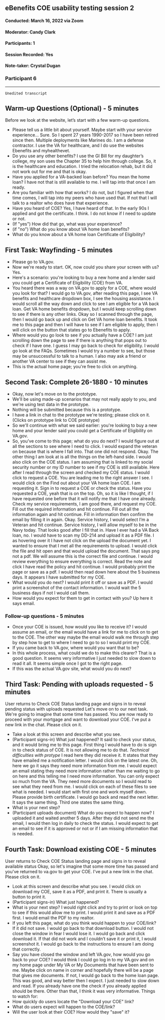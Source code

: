 ## eBenefits COE usability testing session 2
#### Conducted: March 16, 2022 via Zoom
#### Moderator: Candy Clark
#### Participants: 1
#### Session Recorded: Yes
#### Note-taker: Crystal Dugan

### Participant 6

---

`Unedited transcript`

## Warm-up Questions (Optional) - 5 minutes
Before we look at the website, let’s start with a few warm-up questions.
-	Please tell us a little bit about yourself. Maybe start with your service experience... Sure. So I spent 27 years 1990-2017 so I have been retired since then. Multiple deployments like Marines do. I am a defense contractor. I use the VA for healthcare, and I do use the websites Ebenefits and myhealthevet. 
-	Do you use any other benefits? I use the GI Bill for my daughter’s college, my son uses the Chapter 35 to help him through college. So, it is the healthcare and education. I tried the relocation rehab, but it did not work out for me and that is okay.
-	Have you applied for a VA-backed loan before? You mean the home loan? I have not that is still available to me. I will tap into that once I am ready.
-	Are you familiar with how that works? I do not, but I figured when that time comes, I will tap into my peers who have used that. If not that I will talk to a realtor who does have that experience. 
-	Have you heard of COE? Yes, I have heard of that. In the early 90s I applied and got the certificate.  I think. I do not know if I need to update or not.
-	(If "yes") How did that go, what was your experience?
-	(if "no") What do you know about VA home loan benefits?
-	What do you know about a VA home loan Certificate of Eligibility?

## First Task: Wayfinding - 5 minutes
-	Please go to VA.gov.
-	Now we're ready to start. OK, now could you share your screen with us? Yes. 
-	Here's a scenario: you're looking to buy a new home and a lender said you could get a Certificate of Eligibility (COE) from VA.
-	You heard there was a way on VA.gov to apply for a COE, where would you look for that? I would go to VA.gov, after reading this page, I see VA benefits and healthcare dropdown box, I see the housing assistance. I would scroll all the way down and click to see I am eligible for a VA back loan. Get VA home benefits dropdown, but I would keep scrolling down to see if there is any other links. Okay so I scanned through the page, then I would go back up and click on Get VA home loan benefits. It took me to this page and then I will have to see if I am eligible to apply, then I will click on the button that states go to Ebenefits to apply.
-	Where would you go look to see if you actually have a COE? I am just scrolling down the page to see if there is anything that pops out to check if I have one. I guess I may go back to check for eligibility. I would go look at the FAQs. Sometimes I would try a number to see, but those may be unsuccessful to talk to a human. I also may ask a friend or another VA center to see if they can assist me.
-	This is the actual home page; you're free to click on anything.

## Second Task: Complete 26-1880 - 10 minutes
-	Okay, now let's move on to the prototype.
-	We'll be using made-up scenarios that may not really apply to you, and we're using test data in the prototype.
-	Nothing will be submitted because this is a prototype.
-	I have a link in chat to the prototype we're testing; please click on it. (Clicks on prototype link to COE prototype)
-	So we'll continue with what we said earlier: you're looking to buy a new home and your lender said you could get a Certificate of Eligibility on VA.gov.
-	So, you've come to this page; what do you do next? I would figure out at all the sections to see where I need to click. I would expand the veteran on because that is where I fall into. That one did not respond. Okay. The other thing I am look at is all the things on the left-hand side. I would also click on the COE status. I am assuming that is linked to my social security number or my ID number to see if my COE is still available. Here after I read through the screen and checked my COE status. I would click to request a COE. You are leading me to the right answer I see.  I would click on the Find out about your VA home loan COE. I am requesting it. Sign in to request a COE or check the status. Have you requested a COE, yeah that is on the top. Oh, so it is like I thought, if I have requested one before that it will notify me that I have one already. Check my service requirements, I am good there, and request my COE. Fill out the required information and hit continue. Fill out all the information again and hit continue. Fill in information then confirm the email by filling it in again. Okay. Service history, I would select I’m a Veteran and hit continue. Service history, I will allow myself to be in the Navy today. That looks good after I fill that in. Have I ever had a VA Back loan, no. I would have to scan my DD-214 and upload it as a PDF file. I as hovering over it I have not click on the upload the document yet. I wanted to ensure that I met all the requirements to upload. I would click the file and hit open and that would upload the document. That says png not a pdf. We will assume this is the correct file and continue. I would review everything to ensure everything is correct. Read the note and click I have read the policy and hit continue. I would probably print the page or save as a pdf. I would then read down here about the 5 business days. It appears I have submitted for my COE.
-	What would you do next? I would print it off or save as a PDF. I would print a screenshot of the contact information. I would wait the 5 business days if not I would call them.
-	How would you expect for them to get in contact with you? Up here it says email.

### Follow-up questions - 5 minutes
-	Once your COE is issued, how would you like to receive it? I would assume an email, or the email would have a link for me to click on to get to the COE. The other way maybe the email would walk me through step by step how to get to where I need to go to so I would print my COE.
-	If you came back to VA.gov, where would you want that to be?
-	In this whole process, what could we do to make this clearer? That is a good question. It seems very informative I just needed to slow down to read it all. It seems simple once I got to the right page.
-	If this was the actual VA.gov site, what would you do next?

## Third Task: Pending with uploads requested - 5 minutes
User returns to Check COE Status landing page and signs in to reveal pending status with uploads requested
Let's move on to our next task. We're going to imagine that some time has passed. You are now ready to proceed with your mortgage and want to download your COE. I've put a new link in the chat. Please click on it.
-	Take a look at this screen and describe what you see.
-	(Participant signs-in) What just happened? It said to check your status, and it would bring me to this page. First thing I would have to do is sign in to check status of COE. It is not allowing me to do that. *Technical difficulties with protype* I read here they did receive it. It states that they have emailed me a notification letter. I would click on the latest one. Oh, here we go it says they need more information from me. I would expect an email stating they need more information rather than me waiting to go on here and this telling me I need more information. You can only expect so much from the VA. They need more documents so I would read to see what they need from me. I would click on each of these files to see what is needed. I would start with first one and work myself down. Please provide birth certificate. I would go back and read the next letter. It says the same thing. Third one states the same thing. 
-	What is your next step?
-	(Participant uploads document) What do you expect to happen now? I uploaded it and waited another 5 days. After they did not send me the email, I would then log in daily to check the status. I would expect to get an email to see if it is approved or not or if I am missing information that is needed. 

## Fourth Task: Download existing COE - 5 minutes
User returns to Check COE Status landing page and signs in to reveal available status
Okay, so let's imagine that some more time has passed and you've returned to va.gov to get your COE.
I've put a new link in the chat. Please click on it.
-	Look at this screen and describe what you see. I would click on download my COE, save it as a PDF, and print it. There is usually a button to print it. 
-	(Participant signs-in) What just happened?
-	What is your next step? I would right click and try to print or look on top to see if this would allow me to print. I would print it and save as a PDF first. I would email the PDF to my realtor.
-	If you left this page, what do you think would happen to your COE/link? If it did not save. I would go back to that download button. I would not close the window in fear I would lose it. I would go back and click download it. If that did not work and I couldn’t save it or print it, I would screenshot it. I would go back to the instructions to ensure I am doing that correctly.
-	Say you have closed the window and left VA.gov, how would you go back to your COE? I would think I could go log in to my VA.gov and on my home page under My VA or My Documents that have been sent to me. Maybe click on name in corner and hopefully there will be a page that gives me documents. If not, I would go back to the home loan page. This was good, and way better then I expect. I just needed to slow down and read. If you already have one the check if you already applied should be there. Other than that, I think it was very informative.
Things to watch for:
-	How quickly do users locate the "Download your COE" link?
-	What do users expect will happen to the COE/link?
-	Will the user look at their COE? How would they "save" it?

